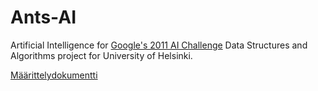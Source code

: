 ﻿Ants-AI
=======
Artificial Intelligence for [Google's 2011 AI Challenge](http://aichallenge.org/)
Data Structures and Algorithms project for University of Helsinki. 

[Määrittelydokumentti](Määrittelydokumentti.pdf)
